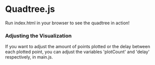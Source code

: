 # Quadtree.js

Run index.html in your browser to see the quadtree in action!

### Adjusting the Visualization
If you want to adjust the amount of points plotted or the delay between each plotted point, you can adjust the variables 'plotCount' and 'delay' respectively, in main.js.
